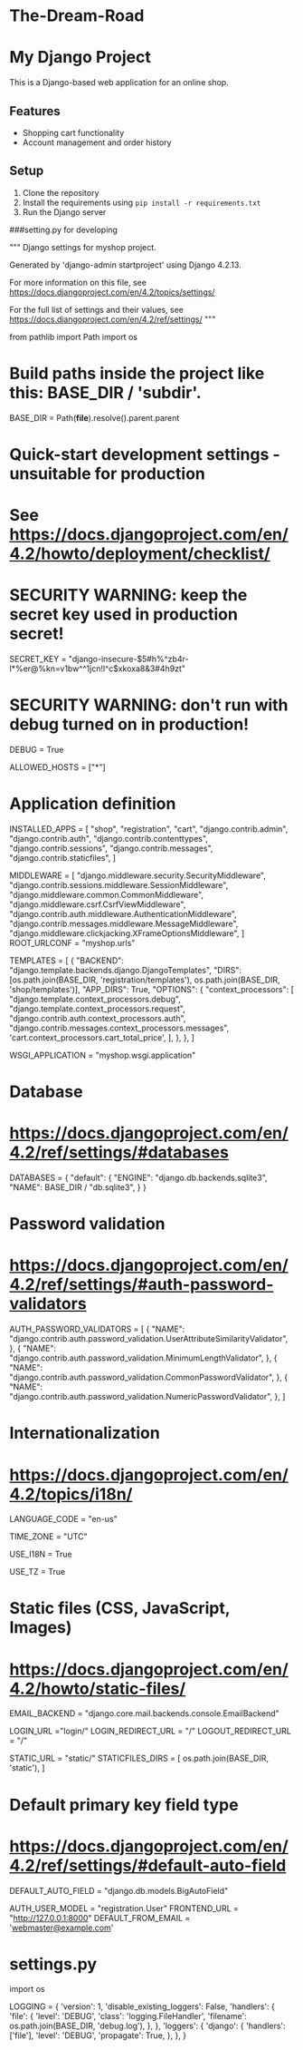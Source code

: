 # The-Dream-Road
# My Django Project
This is a Django-based web application for an online shop.

## Features
- Shopping cart functionality
- Account management and order history

## Setup
1. Clone the repository
2. Install the requirements using `pip install -r requirements.txt`
3. Run the Django server


###setting.py for developing



"""
Django settings for myshop project.

Generated by 'django-admin startproject' using Django 4.2.13.

For more information on this file, see
https://docs.djangoproject.com/en/4.2/topics/settings/

For the full list of settings and their values, see
https://docs.djangoproject.com/en/4.2/ref/settings/
"""

from pathlib import Path
import os


# Build paths inside the project like this: BASE_DIR / 'subdir'.
BASE_DIR = Path(__file__).resolve().parent.parent


# Quick-start development settings - unsuitable for production
# See https://docs.djangoproject.com/en/4.2/howto/deployment/checklist/

# SECURITY WARNING: keep the secret key used in production secret!
SECRET_KEY = "django-insecure-$5#h%^zb4r-l*%er@%kn=v1bw^^1jcn!l^c$xkoxa8&3#4h9zt"

# SECURITY WARNING: don't run with debug turned on in production!
DEBUG = True

ALLOWED_HOSTS = ["*"]


# Application definition

INSTALLED_APPS = [
    "shop",
    "registration",
    "cart",
    "django.contrib.admin",
    "django.contrib.auth",
    "django.contrib.contenttypes",
    "django.contrib.sessions",
    "django.contrib.messages",
    "django.contrib.staticfiles",
]

MIDDLEWARE = [
    "django.middleware.security.SecurityMiddleware",
    "django.contrib.sessions.middleware.SessionMiddleware",
    "django.middleware.common.CommonMiddleware",
    "django.middleware.csrf.CsrfViewMiddleware",
    "django.contrib.auth.middleware.AuthenticationMiddleware",
    "django.contrib.messages.middleware.MessageMiddleware",
    "django.middleware.clickjacking.XFrameOptionsMiddleware",
]
ROOT_URLCONF = "myshop.urls"

TEMPLATES = [
    {
        "BACKEND": "django.template.backends.django.DjangoTemplates",
        "DIRS": [os.path.join(BASE_DIR, 'registration/templates'), os.path.join(BASE_DIR, 'shop/templates')],
        "APP_DIRS": True,
        "OPTIONS": {
            "context_processors": [
                "django.template.context_processors.debug",
                "django.template.context_processors.request",
                "django.contrib.auth.context_processors.auth",
                "django.contrib.messages.context_processors.messages",
                'cart.context_processors.cart_total_price',
            ],
        },
    },
]

WSGI_APPLICATION = "myshop.wsgi.application"


# Database
# https://docs.djangoproject.com/en/4.2/ref/settings/#databases

DATABASES = {
    "default": {
        "ENGINE": "django.db.backends.sqlite3",
        "NAME": BASE_DIR / "db.sqlite3",
    }
}


# Password validation
# https://docs.djangoproject.com/en/4.2/ref/settings/#auth-password-validators

AUTH_PASSWORD_VALIDATORS = [
    {
        "NAME": "django.contrib.auth.password_validation.UserAttributeSimilarityValidator",
    },
    {
        "NAME": "django.contrib.auth.password_validation.MinimumLengthValidator",
    },
    {
        "NAME": "django.contrib.auth.password_validation.CommonPasswordValidator",
    },
    {
        "NAME": "django.contrib.auth.password_validation.NumericPasswordValidator",
    },
]


# Internationalization
# https://docs.djangoproject.com/en/4.2/topics/i18n/

LANGUAGE_CODE = "en-us"

TIME_ZONE = "UTC"

USE_I18N = True

USE_TZ = True


# Static files (CSS, JavaScript, Images)
# https://docs.djangoproject.com/en/4.2/howto/static-files/

EMAIL_BACKEND = "django.core.mail.backends.console.EmailBackend"

LOGIN_URL ="login/"
LOGIN_REDIRECT_URL = "/"
LOGOUT_REDIRECT_URL = "/"

STATIC_URL = "static/"
STATICFILES_DIRS = [
    os.path.join(BASE_DIR, 'static'),
]
# Default primary key field type
# https://docs.djangoproject.com/en/4.2/ref/settings/#default-auto-field

DEFAULT_AUTO_FIELD = "django.db.models.BigAutoField"

AUTH_USER_MODEL = "registration.User"
FRONTEND_URL = "http://127.0.0.1:8000"
DEFAULT_FROM_EMAIL = 'webmaster@example.com' 

# settings.py

import os

LOGGING = {
    'version': 1,
    'disable_existing_loggers': False,
    'handlers': {
        'file': {
            'level': 'DEBUG',
            'class': 'logging.FileHandler',
            'filename': os.path.join(BASE_DIR, 'debug.log'),
        },
    },
    'loggers': {
        'django': {
            'handlers': ['file'],
            'level': 'DEBUG',
            'propagate': True,
        },
    },
}
